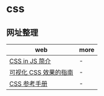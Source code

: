 # css

## 网址整理

| web                                                                     | more |
| ----------------------------------------------------------------------- | ---- |
| [CSS in JS 简介](http://www.ruanyifeng.com/blog/2017/04/css_in_js.html) | -    |
| [可视化 CSS 效果的指南](https://cssreference.io/)                       | -    |
| [CSS 参考手册](http://css.doyoe.com/)                                   | -    |
